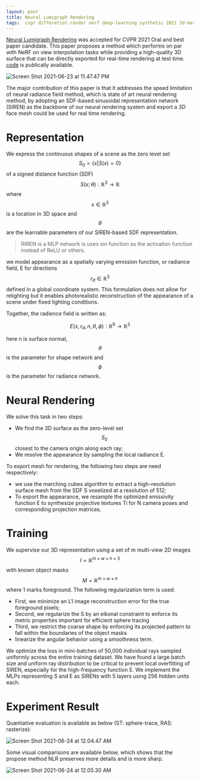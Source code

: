 ```yaml
---
layout: post
title: Neural Lumigraph Rendering
tags:  cvpr differetial-render nerf deep-learning synthetic 2021 3d-mesh riren lumigraph best-paper
---
```

[Neural Lumigraph Rendering](https://arxiv.org/abs/2103.11571) was accepted for CVPR 2021 Oral and best paper candidate. This paper proposes a method which performs on par with NeRF on view interpolation tasks while providing a high-quality 3D surface that can be directly exported for real-time rendering at test time. [code](http://www.computationalimaging.org/publications/nlr/) is publically available.

![Screen Shot 2021-06-23 at 11.47.47 PM](https://raw.githubusercontent.com/zhangtemplar/zhangtemplar.github.io/master/uPic/2021_06_23_23_47_49_Screen%20Shot%202021-06-23%20at%2011.47.47%20PM.png)

The major contribution of this paper is that it addresses the speed limitation of neural radiance field method, which is state of art neural rendering method, by adopting an SDF-based sinusoidal representation network (SIREN) as the backbone of our neural rendering system and export a 3D face mesh could be used for real time rendering.

# Representation

We express the continuous shapes of a scene as the zero level set $$S_0=\{x\vert S(x)=0\}$$ of a signed distance function (SDF) $$S(x;\theta):\mathbb{R}^3\to\mathbb{R} $$ where $$x\in\mathbb{R}^3$$ is a location in 3D space and $$\theta$$ are the learnable parameters of our SIREN-based SDF representation.

> RIREN is a MLP network is uses sin function as the activation function instead of ReLU or others.

we model appearance as a spatially varying emission function, or radiance field, E for directions $$r_d\in\mathbb{R}^3$$ defined in a global coordinate system. This formulation does not allow for relighting but it enables photorealistic reconstruction of the appearance of a scene under fixed lighting conditions.

Together, the radience field is written as:

$$E(x,r_d,n,\theta,\phi):\mathbb{R}^9\to\mathbb{R}^3$$

here n is surface normal, $$\theta$$ is the parameter for shape network and $$\phi$$ is the parameter for radiance network.

# Neural Rendering

We solve this task in two steps:

- We find the 3D surface as the zero-level set $$S_0$$ closest to the camera origin along each ray; 
- We resolve the appearance by sampling the local radiance E.

To export mesh for rendering, the following two steps are need respectively:

- we use the marching cubes algorithm to extract a high-resolution surface mesh from the SDF S voxelized at a resolution of 512;
- To export the appearance, we resample the optimized emissivity function E to synthesize projective textures Ti for N camera poses and corresponding projection matrices.

# Training

We supervise our 3D representation using a set of m multi-view 2D images $$I=\mathbb{R}^{m\times w\times h\times 3}$$ with known object masks $$M=\mathbb{R}^{m\times w\times h}$$ where 1 marks foreground. The following regularization term is used:

- First, we minimize an L1 image reconstruction error for the true foreground pixels;
- Second, we regularize the S by an eikonal constraint to enforce its metric properties important for efficient sphere tracing
- Third, we restrict the coarse shape by enforcing its projected pattern to fall within the boundaries of the object masks
- linearize the angular behavior using a smoothness term.

We optimize the loss in mini-batches of 50,000 individual rays sampled uniformly across the entire training dataset. We have found a large batch size and uniform ray distribution to be critical to prevent local overfitting of SIREN, especially for the high-frequency function E. We implement the MLPs representing S and E as SIRENs with 5 layers using 256 hidden units each.

# Experiment Result

Quantiative evaluation is available as below (ST: sphere-trace, RAS: rasterize):

![Screen Shot 2021-06-24 at 12.04.47 AM](https://raw.githubusercontent.com/zhangtemplar/zhangtemplar.github.io/master/uPic/2021_06_24_00_04_52_Screen%20Shot%202021-06-24%20at%2012.04.47%20AM.png)

Some visual comparisons are available below, which shows that the propose method NLR preserves more details and is more sharp.

![Screen Shot 2021-06-24 at 12.05.30 AM](https://raw.githubusercontent.com/zhangtemplar/zhangtemplar.github.io/master/uPic/2021_06_24_00_05_33_Screen%20Shot%202021-06-24%20at%2012.05.30%20AM.png)
